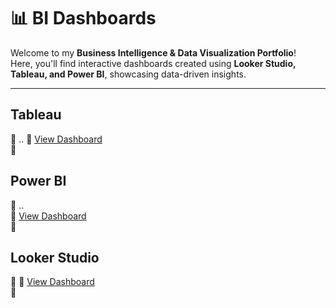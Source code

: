 # 📊 BI Dashboards

Welcome to my **Business Intelligence & Data Visualization Portfolio**!  
Here, you'll find interactive dashboards created using **Looker Studio, Tableau, and Power BI**, showcasing data-driven insights.

---
## Tableau

🔷 ..
🔗 [View Dashboard](https://public.tableau.com/your-dashboard-link)  
📄 


## Power BI

🔷 ..  
🔗 [View Dashboard](https://app.powerbi.com/your-dashboard-link)  
📄

## Looker Studio

🔷 
🔗 [View Dashboard](https://lookerstudio.google.com/your-dashboard-link)  
📄 

